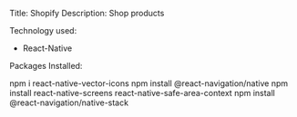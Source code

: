 Title: Shopify
Description: Shop products

Technology used:
- React-Native

Packages Installed:

npm i react-native-vector-icons
npm install @react-navigation/native
npm install react-native-screens react-native-safe-area-context
npm install @react-navigation/native-stack
